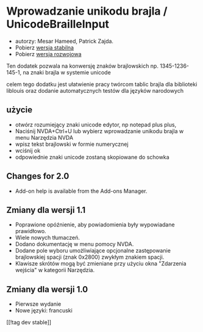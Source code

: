 # Wprowadzanie unikodu brajla / UnicodeBrailleInput #

* autorzy: Mesar Hameed, Patrick Zajda.
* Pobierz [wersja stabilna][1]
* Pobierz [wersja rozwojowa][2]

Ten dodatek pozwala na konwersję znaków brajlowskich np. 1345-1236-145-1, na
znaki brajla w systemie unicode

celem tego dodatku jest ułatwienie pracy twórcom tablic brajla dla
biblioteki liblouis oraz dodanie automatycznych testów dla języków
narodowych

## użycie ##

* otwórz rozumiejący znaki unicode edytor, np notepad plus plus,
* Naciśnij NVDA+Ctrl+U lub wybierz wprowadzanie unikodu brajla w menu
  Narzędzia NVDA
* wpisz tekst brajlowski w formie numerycznej
* wciśnij ok
* odpowiednie znaki unicode zostaną skopiowane do schowka

## Changes for 2.0 ##

* Add-on help is available from the Add-ons Manager.

## Zmiany dla wersji 1.1 ##

* Poprawione opóźnienie, aby powiadomienia były wypowiadane prawidłowo.
* Wiele nowych tłumaczeń.
* Dodano dokumentację w menu pomocy NVDA.
* Dodane pole wyboru umożliwiające opcjonalne zastępowanie brajlowskiej
  spacji (znak 0x2800) zwykłym znakiem spacji.
* Klawisze skrótów mogą być zmieniane przy użyciu okna "Zdarzenia wejścia" w
  kategorii Narzędzia.

## Zmiany dla wersji 1.0 ##

* Pierwsze wydanie
* Nowe języki: francuski

[[!tag dev stable]]

[1]: http://addons.nvda-project.org/files/get.php?file=ubi

[2]: http://addons.nvda-project.org/files/get.php?file=ubi-dev
